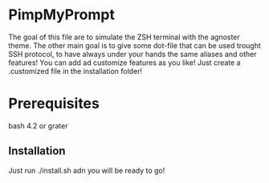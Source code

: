 # PimpMyPrompt
The goal of this file are to simulate the ZSH terminal with the agnoster theme. 
The other main goal is to give some dot-file that can be used trought SSH protocol, to have always under your hands the same aliases and other features!
You can add ad customize features as you like! Just create a .customized file in the installation folder!

# Prerequisites
bash 4.2 or grater

## Installation
Just run ./install.sh adn you will be ready to go!
